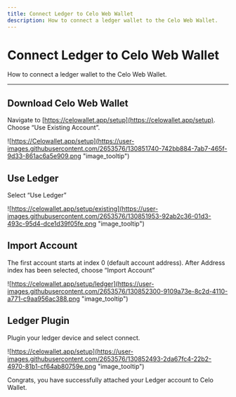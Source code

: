 ```yaml
---
title: Connect Ledger to Celo Web Wallet
description: How to connect a ledger wallet to the Celo Web Wallet.
---
```


# Connect Ledger to Celo Web Wallet

How to connect a ledger wallet to the Celo Web Wallet.

---

## Download Celo Web Wallet

Navigate to [https://celowallet.app/setup](https://celowallet.app/setup). Choose “Use Existing Account”.

![https://Celowallet.app/setup](https://user-images.githubusercontent.com/2653576/130851740-742bb884-7ab7-465f-9d33-861ac6a5e909.png "image_tooltip")

## Use Ledger

Select “Use Ledger”

![https://celowallet.app/setup/existing](https://user-images.githubusercontent.com/2653576/130851953-92ab2c36-01d3-493c-95d4-dce1d39f05fe.png "image_tooltip")

## Import Account

The first account starts at index 0 (default account address). After Address index has been selected, choose “Import Account”

![https://celowallet.app/setup/ledger](https://user-images.githubusercontent.com/2653576/130852300-9109a73e-8c2d-4110-a771-c9aa956ac388.png "image_tooltip")

## Ledger Plugin

Plugin your ledger device and select connect.

![https://celowallet.app/setup](https://user-images.githubusercontent.com/2653576/130852493-2da67fc4-22b2-4970-81b1-cf64ab80759e.png "image_tooltip")

Congrats, you have successfully attached your Ledger account to Celo Wallet.
